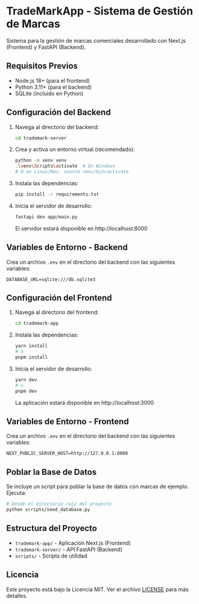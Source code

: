 # TradeMarkApp - Sistema de Gestión de Marcas

Sistema para la gestión de marcas comerciales desarrollado con Next.js (Frontend) y FastAPI (Backend).

## Requisitos Previos

- Node.js 18+ (para el frontend)
- Python 3.11+ (para el backend)
- SQLite (incluido en Python)

## Configuración del Backend

1. Navega al directorio del backend:
   ```bash
   cd trademark-server
   ```

2. Crea y activa un entorno virtual (recomendado):
   ```bash
   python -m venv venv
   .\venv\Scripts\activate  # En Windows
   # O en Linux/Mac: source venv/bin/activate
   ```

3. Instala las dependencias:
   ```bash
   pip install -r requirements.txt
   ```

5. Inicia el servidor de desarrollo:
   ```bash
   fastapi dev app/main.py
   ```
   El servidor estará disponible en http://localhost:8000

## Variables de Entorno - Backend

Crea un archivo `.env` en el directorio del backend con las siguientes variables:

```
DATABASE_URL=sqlite:///db.sqlite3
```

## Configuración del Frontend

1. Navega al directorio del frontend:
   ```bash
   cd trademark-app
   ```

2. Instala las dependencias:
   ```bash
   yarn install
   # o
   pnpm install
   ```

3. Inicia el servidor de desarrollo:
   ```bash
   yarn dev
   # o
   pnpm dev
   ```
   La aplicación estará disponible en http://localhost:3000

## Variables de Entorno - Frontend

Crea un archivo `.env` en el directorio del backend con las siguientes variables:

```
NEXT_PUBLIC_SERVER_HOST=http://127.0.0.1:8000
```

## Poblar la Base de Datos

Se incluye un script para poblar la base de datos con marcas de ejemplo. Ejecuta:

```bash
# Desde el directorio raíz del proyecto
python scripts/seed_database.py
```

## Estructura del Proyecto

- `trademark-app/` - Aplicación Next.js (Frontend)
- `trademark-server/` - API FastAPI (Backend)
- `scripts/` - Scripts de utilidad


## Licencia

Este proyecto está bajo la Licencia MIT. Ver el archivo [LICENSE](LICENSE) para más detalles.
